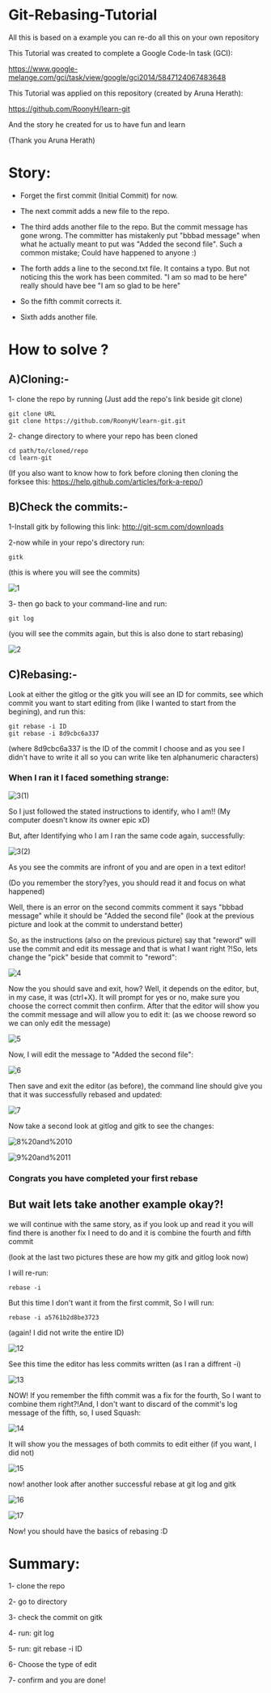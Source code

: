Git-Rebasing-Tutorial
=====================

All this is based on a example you can re-do all this on your own repository

This Tutorial was created to complete a Google Code-In task (GCI):

https://www.google-melange.com/gci/task/view/google/gci2014/5847124067483648

This Tutorial was applied on this repository (created by Aruna Herath):

https://github.com/RoonyH/learn-git

And the story he created for us to have fun and learn 

(Thank you Aruna Herath)

Story:
======
* Forget the first commit (Initial Commit) for now.

* The next commit adds a new file to the repo.

* The third adds another file to the repo. But the commit message has gone wrong. The committer has mistakenly put "bbbad message" when what he actually meant to put was "Added the second file". Such a common mistake; Could have happened to anyone :)

* The forth adds a line to the second.txt file. It contains a typo. But not noticing this the work has been commited. "I am so mad to be here" really should have bee "I am so glad to be here"

* So the fifth commit corrects it.

* Sixth adds another file.


How to solve ?
==============

## A)Cloning:-

1- clone the repo by running (Just add the repo's link beside git clone)

    git clone URL
    git clone https://github.com/RoonyH/learn-git.git

2- change directory to where your repo has been cloned

    cd path/to/cloned/repo
    cd learn-git

(If you also want to know how to fork before cloning then cloning the forksee this: https://help.github.com/articles/fork-a-repo/)

## B)Check the commits:-

1-Install gitk by following this link: http://git-scm.com/downloads

2-now while in your repo's directory run:
  
    gitk

(this is where you will see the commits)

![1](https://github.com/amroto/Git-Rebasing-Tutorial/blob/master/pics/1.png)

3- then go back to your command-line and run:

    git log

(you will see the commits again, but this is also done to start rebasing)

![2](https://github.com/amroto/Git-Rebasing-Tutorial/blob/master/pics/2.png)

## C)Rebasing:-

Look at either the gitlog or the gitk you will see an ID for commits, see which commit you want to start editing from (like I wanted to start from the begining), and run this:

    git rebase -i ID
    git rebase -i 8d9cbc6a337

(where 8d9cbc6a337 is the ID of the commit I choose and as you see I didn't have to write it all so you can write like ten alphanumeric characters)

### When I ran it I faced something strange:

![3(1)](https://github.com/amroto/Git-Rebasing-Tutorial/blob/master/pics/3(1).png)

So I just followed the stated instructions to identify, who I am!! (My computer doesn't know its owner epic xD)

But, after Identifying who I am I ran the same code again, successfully:

![3(2)](https://github.com/amroto/Git-Rebasing-Tutorial/blob/master/pics/3(2).png)

As you see the commits are infront of you and are open in a text editor!

(Do you remember the story?yes, you should read it and focus on what happened)

Well, there is an error on the second commits comment it says "bbbad message" while it should be "Added the second file"
(look at the previous picture and look at the commit to understand better)

So, as the instructions (also on the previous picture) say that "reword" will use the commit and edit its message and that is what I want right ?!So, lets change the "pick" beside that commit to "reword":

![4](https://github.com/amroto/Git-Rebasing-Tutorial/blob/master/pics/4.png)

Now the you should save and exit, how? Well, it depends on the editor, but, in my case, it was (ctrl+X). It will prompt for yes or no, make sure you choose the correct commit then confirm. After that the editor will show you the commit message and will allow you to edit it: (as we choose reword so we can only edit the message)

![5](https://github.com/amroto/Git-Rebasing-Tutorial/blob/master/pics/5.png)

Now, I will edit the message to "Added the second file":

![6](https://github.com/amroto/Git-Rebasing-Tutorial/blob/master/pics/6.png)

Then save and exit the editor (as before), the command line should give you that it was successfully rebased and updated:

![7](https://github.com/amroto/Git-Rebasing-Tutorial/blob/master/pics/7.png)

Now take a second look at gitlog and gitk to see the changes:

![8%20and%2010](https://github.com/amroto/Git-Rebasing-Tutorial/blob/master/pics/8%20and%2010.png)

![9%20and%2011](https://github.com/amroto/Git-Rebasing-Tutorial/blob/master/pics/9%20and%2011.png)

### Congrats you have completed your first rebase

## But wait lets take another example okay?!

we will continue with the same story, as if you look up and read it you will find there is another fix I need to do and it is combine the fourth and fifth commit

(look at the last two pictures these are how my gitk and gitlog look now)

I will re-run:

    rebase -i

But this time I don't want it from the first commit, So I will run:

    rebase -i a5761b2d8be3723

(again! I did not write the entire ID)

![12](https://github.com/amroto/Git-Rebasing-Tutorial/blob/master/pics/12.png)

See this time the editor has less commits written (as I ran a diffrent -i)

![13](https://github.com/amroto/Git-Rebasing-Tutorial/blob/master/pics/13.png)

NOW! If you remember the fifth commit was a fix for the fourth, So I want to combine them right?!And, I don't want to discard of the commit's log message of the fifth, so, I used Squash:

![14](https://github.com/amroto/Git-Rebasing-Tutorial/blob/master/pics/14.png)

It will show you the messages of both commits to edit either (if you want, I did not)

![15](https://github.com/amroto/Git-Rebasing-Tutorial/blob/master/pics/15.png)

now! another look after another successful rebase at git log and gitk

![16](https://github.com/amroto/Git-Rebasing-Tutorial/blob/master/pics/16.png)

![17](https://github.com/amroto/Git-Rebasing-Tutorial/blob/master/pics/17.png)


Now! you should have the basics of rebasing :D

Summary:
=======
1- clone the repo

2- go to directory

3- check the commit on gitk

4- run: git log

5- run: git rebase -i ID

6- Choose the type of edit

7- confirm and you are done!




